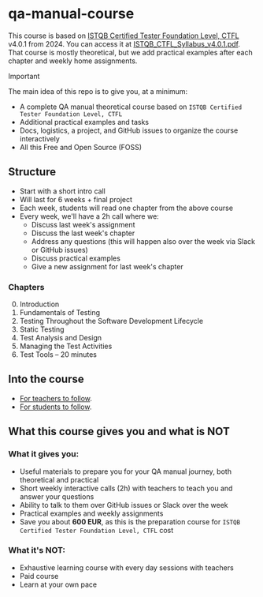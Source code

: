 # qa-manual-course

This course is based on [ISTQB Certified Tester Foundation Level, CTFL](https://www.istqb.org/certifications/certified-tester-foundation-level-ctfl-v4-0/) v4.0.1 from 2024. You can access it at [ISTQB_CTFL_Syllabus_v4.0.1.pdf](docs/ISTQB_CTFL_Syllabus_v4.0.1.pdf).  
That course is mostly theoretical, but we add practical examples after each chapter and weekly home assignments.

> [!IMPORTANT]  
> The main idea of this repo is to give you, at a minimum:
> - A complete QA manual theoretical course based on `ISTQB Certified Tester Foundation Level, CTFL`
> - Additional practical examples and tasks
> - Docs, logistics, a project, and GitHub issues to organize the course interactively
> - All this Free and Open Source (FOSS)

## Structure

- Start with a short intro call
- Will last for 6 weeks + final project
- Each week, students will read one chapter from the above course
- Every week, we'll have a 2h call where we:
  - Discuss last week's assignment
  - Discuss the last week's chapter
  - Address any questions (this will happen also over the week via Slack or GitHub issues)
  - Discuss practical examples
  - Give a new assignment for last week's chapter

### Chapters

0. Introduction
1. Fundamentals of Testing
2. Testing Throughout the Software Development Lifecycle
3. Static Testing
4. Test Analysis and Design
5. Managing the Test Activities
6. Test Tools – 20 minutes

## Into the course

- [For teachers to follow](docs/teachers.md).
- [For students to follow](docs/students.md).

## What this course gives you and what is **NOT**

### What it gives you:

- Useful materials to prepare you for your QA manual journey, both theoretical and practical
- Short weekly interactive calls (2h) with teachers to teach you and answer your questions
- Ability to talk to them over GitHub issues or Slack over the week
- Practical examples and weekly assignments
- Save you about **600 EUR**, as this is the preparation course for `ISTQB Certified Tester Foundation Level, CTFL` cost

### What it's **NOT**:

- Exhaustive learning course with every day sessions with teachers
- Paid course
- Learn at your own pace
